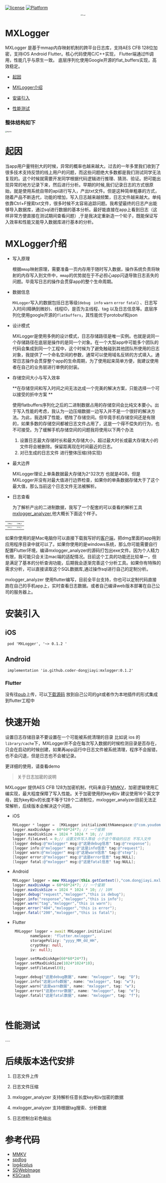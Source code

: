 [![license](https://img.shields.io/badge/license-BSD_3-brightgreen.svg?style=flat)](https://github.com/coder-dongjiayi/MXLogger/blob/main/LICENSE.TXT)    [![Platform](https://img.shields.io/badge/Platform-%20iOS%20%7C%20Android%20%7C%20Flutter-brightgreen.svg)](https://github.com/coder-dongjiayi/MXLogger)

<p align="center" >
<img src="./icon/logo_400.png" alt="MXLogger"  title="MXLogger" style="zoom:20%;" />
</p>

# MXLogger

MXLogger 是基于mmap内存映射机制的跨平台日志库，支持AES CFB 128位加密，支持iOS Android Flutter。核心代码使用C/C++实现， Flutter端通过ffi调用，性能几乎与原生一致。 底层序列化使用Google开源的flat_buffers实现，高效稳定。

<!--ts-->

* [起因](#起因)

* [MXLogger介绍](#MXLogger介绍)

* [安装引入](#安装引入)

* [性能测试](#性能测试)

  

<!--te-->



### 整体结构如下

<img src="./icon/jiegoutu.jpg" alt="jiegoutu" style="zoom:30%;" />

# 起因

当app用户量特别大的时候，异常的概率也越来越大。过去的一年多里我们收到了很多技术支持反馈的线上用户的问题，而这些问题绝大多数都是我们测试同学无法复现的。这个时候就需要开发同学根据代码逻辑进行推理、猜测、验证。把可能出现异常的地方记录下来，然后进行分析。早期的时候,我们记录日志的方式很原始，就是使用系统自带的api进行写入，产出txt文件。但是这种简单粗暴的方式，随着产品不断迭代，功能的增加，写入日志越来越频繁，日志文件越来越大。单纯依靠Ctrl+F搜索txt文件，很多时候不太容易追踪问题。我希望最终的日志产出能够导入数据库，通过sql进行数据的基本分析。最好能直接在app上看到日志（这样非常方便直接在测试期间查看问题）,于是我决定重新造一个轮子，既能保证写入效率和性能又能导入数据库进行基本的分析。

# MXLogger介绍



* 写入原理

  根据``mmap``映射原理，需要准备一页内存用于随时写入数据，操作系统负责将映射的内存写入到文件中，``mmap``的优势就在于不必担心app闪退导致日志丢失的问题。毕竟写日志的操作会贯穿app的整个生命周期。

* 数据信息

  ``MXLogger``写入的数据包括日志等级(``debug`` `` info``  ``warn``  ``error``  ``fatal``) 、日志写入时间(精确到微妙)、线程ID，是否为主线程、tag 以及日志信息等。底层序列化使用google开源的``flatbuffers``，其性能优于protobuf和json

* 设计模式

   MXLogger是使用多例的设计模式，日志存储路径是唯一实例。也就是说同一个存储路径在底层是操作的是同一个对象。在一个大型app中可能多个团队的代码会集成到同一个工程中，这个时候为了避免触碰到其他团队所使用的日志对象，我提供了一个命名空间的参数，通常可以使用域名反转的方式填入。通常日志操作会贯穿整个app的生命周期，为了使用起来简单方便，我建议使用者在自己的业务层进行单例的封装。

* 存储空间大小与写入效率

   **在存储空间和写入时间之间无法达成一个完美的解决方案，只能选择一个可以接受的折中方案 **

   

   使用flatbuffers序列化之后的二进制数据占用的存储空间会比纯文本要小。出于写入性能的考虑，我认为一边压缩数据一边写入并不是一个很好的解决方法。为此，我选择了性能，牺牲了存储空间。但毕竟手机存储空间还是有限的，如果多数的存储空间都被日志文件占用了，这是一个得不偿失的行为，也不可接受。为了缓解手机存储空间的问题我将使用以下两个办法

   1. 设置日志最大存储时长和最大存储大小，超过最大时长或最大存储大小的文件将会被删除。保留距离现在时间最近的日志。
   2. 对已生成的日志文件 进行整体压缩(待实现)

* 最大边界

   MXLogger理论上单条数据最大存储为2^32次方 也就是4GB，但是MXLogger并没有对最大值进行边界检查，如果你的单条数据存储大于了这个最大值，那么当前这个日志文件无法被解析。

* 日志查看

   为了解析产出的二进制数据，我写了一个配套的可以查看的解析工具[mxlogger_analyzer](./mxlogger_analyzer.dmg),他大概长下面这个样子。

| <img src="./icon/mx_1.jpg" alt="mx_1" style="zoom:25%;" /> | <img src="./icon/mx_2.jpg" alt="mx_2" style="zoom:25%;" /> |
|  ----  | ----  |
| <img src="./icon/mx_3.jpg" alt="mx_3" style="zoom:25%;" /> | <img src="./icon/mx_4.jpg" alt="mx_4" style="zoom:25%;" /> |



如果你使用的是Mac电脑你可以直接下载我写好的[客户端](https://github.com/coder-dongjiayi/MXLogger/blob/main/mxlogger_analyzer.dmg)，把dmg里面的app拖到应用程序目录中就可以了。如果你使用的是windows系统，那么你可能需要自行配置Flutter环境，编译mxlogger_analyzer的源码打包出exe文件。因为个人精力有限，我可能只会关注mac端的适配情况。目前这个工具的功能还比较单一，但是满足了基本的分析查询功能，后期我会逐渐完善这个分析工具。如果你有特殊的需求分析，可以直接读取这个SQL数据库,通过操作sql进行自己的定制分析。

mxlogger_analyzer 使用flutter编写，目前全平台支持，你也可以定制代码直接跑在自己的手机app上，实时查看日志数据。或者自己编译web版本部署在自己公司的服务器上。

# 安装引入



## iOS

``` pod 'MXLogger', '~> 0.1.2 '```

## Android

``` implementation 'io.github.coder-dongjiayi:mxlogger:0.1.2'```

### Flutter

没有往[pub](https://pub.flutter-io.cn/)上传，可以[下载源码](https://github.com/coder-dongjiayi/MXLogger/tree/main/flutter_mxlogger) 放到自己公司的git或者作为本地插件的形式集成到flutter工程中



# 快速开始

设置日志存储目录不要设置在一个可能被系统清理的目录 比如说 ios 的```library/cache```下，MXLogger并不会在每次写入数据的时候检测目录是否存在，只会在启动的时候创建，如果再app运行中日志文件被系统清理，程序不会报错，也不会闪退，但是日志也不会被记录。

更详细的使用，请查看demo

> 关于日志加密的说明

 MXLogger 提供AES CFB 128为加密机制，代码来自于[MMKV](https://github.com/Tencent/MMKV/tree/master/Core/aes)，加密逻辑使用汇编实现，最大程度保障了写入性能。关于加密使用的key和iv 建议使用16个英文字母，因为key和iv的长度不等于128个二进制位，mxlogger_analyzer目前无法正常解析，后续版本会解决这个问题。

* iOS

  ```objective-c
  MXLogger * logger =  [MXLogger initializeWithNamespace:@"com.youdomain.logger.space"];
  logger.maxDiskAge = 60*60*24*7; // 一个星期
  logger.maxDiskSize = 1024 * 1024 * 10; // 10M
  logger.fileLevel = 0;// 设置文件写入等级 小于这个等级的日志 不写入文件
  [logger debug:@"mxlogger" msg:@"这是debug信息" tag:@"response"];
  [logger info:@"mxlogger" msg:@"这是info信息" tag:@"request"];
  [logger warn:@"mxlogger" msg:@"这是warn信息" tag:@"step"];
  [logger error:@"mxlogger" msg:@"这是error信息" tag:NULL];
  [logger fatal:@"mxlogger" msg:@"这是fatal信息" tag:NULL];
  ```

  

* Android

  ```java
  MXLogger logger = new MXLogger(this.getContext(),"com.dongjiayi.mxlogger");
  logger.maxDiskAge = 60*60*24*7; // 一个星期
  logger.maxDiskSize = 1024 * 1024 * 10; // 10M
  logger.debug("request","mxlogger","this is debug");
  logger.info("response","mxlogger","this is info");
  logger.warn("tag","mxlogger","this is warn");
  logger.error("404","mxlogger","this is error");
  logger.fatal("200","mxlogger","this is fatal");
  ```

  

* Flutter

  ```dart
   MXLogger logger = await MXLogger.initialize(
          nameSpace: "flutter.mxlogger",
          storagePolicy: "yyyy_MM_dd_HH",
          cryptKey: null,
          iv: null);
  
   logger.setMaxDiskAge(60*60*24*7);
   logger.setMaxDiskSize(1024*1024*10);
   logger.setFileLevel(0);
  
   logger.debug("这是debug数据", name: "mxlogger", tag: "D");
   logger.info("这是info数据", name: "mxlogger", tag: "w");
   logger.warn("这是warn数据", name: "mxlogger", tag: "w");
   logger.error("这是error数据", name: "mxlogger", tag: "e");
   logger.fatal("这是fatal数据", name: "mxlogger", tag: "f");
  
          
  ```
  
  

# 性能测试

....

# 后续版本迭代安排

1. 日志文件上传

2. 日志文件压缩 

3. mxlogger_analyzer 支持解析任意长度key和iv加密的数据

4. mxlogger_analyzer 支持根据tag搜索、分析数据

5. 日志控制台彩色输出

   
# 参考代码

* [MMKV](https://github.com/Tencent/MMKV)
* [spdlog](https://github.com/gabime/spdlog)
* [log4cplus](https://github.com/log4cplus/log4cplus)
* [SDWebImage](https://github.com/SDWebImage/SDWebImage)
* [KSCrash](https://github.com/kstenerud/KSCrash)

   

   





